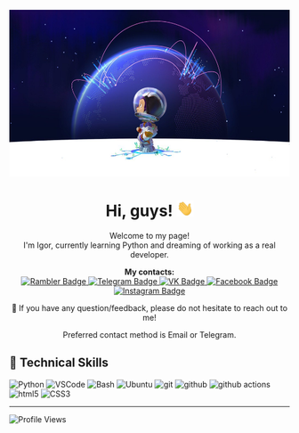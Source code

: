 <!--
**IgorGakhov/IgorGakhov** is a ✨ _special_ ✨ repository because its `README.md` (this file) appears on your GitHub profile.

Here are some ideas to get you started:

- 🔭 I’m currently working on ...
- 🌱 I’m currently learning ...
- 👯 I’m looking to collaborate on ...
- 🤔 I’m looking for help with ...
- 💬 Ask me about ...
- 📫 How to reach me: ...
- 😄 Pronouns: ...
- ⚡ Fun fact: ...
-->

<p align="center"><img height="300" src="images/Readme_title_image.jpeg" alt="Banner"></p>

<h1 align="center">Hi, guys! <img alt="hello" img src="content/wave.gif" width="30"></h1>

<p align="center"> Welcome to my page! <br> I'm Igor, currently learning Python and dreaming of working as a real developer.</p>

<p align="center">
  <b>My contacts:</b>
  <br>
  <a href="mailto:gakhov_igor@rambler.ru">
    <img src="https://img.shields.io/badge/-rambler-informational?style=for-the-badge&logo=Mail.Ru&logoColor=white" alt="Rambler Badge">
  </a>
  <a href="https://t.me/Igor_Gakhov">
    <img src="https://img.shields.io/badge/-telegram-0088cc?style=for-the-badge&logo=telegram&logoColor=white" alt="Telegram Badge">
  </a>
  <a href="https://vk.com/igor_gakhov">
    <img src="https://img.shields.io/badge/вконтакте-%232E87FB.svg?&style=for-the-badge&logo=vk&logoColor=white" alt="VK Badge">
  </a>
  <a href="https://www.facebook.com/gakhov.igor">
    <img src="https://img.shields.io/badge/Facebook-1877F2?style=for-the-badge&logo=facebook&logoColor=white" alt="Facebook Badge">
  </a>
  <a href="https://instagram.com/igor_gakhov">
    <img src="https://img.shields.io/badge/Instagram-E4405F?style=for-the-badge&logo=instagram&logoColor=white" alt="Instagram Badge">
  </a>
  <p align="center">💬 If you have any question/feedback, please do not hesitate to reach out to me!</p>
  <p align="center">Preferred contact method is Email or Telegram.</p>
</p>

<h2>💼 Technical Skills</h2>

<img alt="Python" src="https://img.shields.io/badge/Python-14354C?style=for-the-badge&logo=python&logoColor=white">
<img alt="VSCode" src="https://img.shields.io/badge/-VSCode-0066b8?style=for-the-badge&logo=visual-studio-code&logoColor=white"/>
<img alt="Bash" src="https://img.shields.io/badge/-Bash-45b8d8?style=for-the-badge&logo=GNU-bash&logoColor=white"/>
<img alt="Ubuntu" src="https://img.shields.io/badge/-Ubuntu-dd4814?style=for-the-badge&logo=ubuntu&logoColor=white"/>
<img alt="git" src="https://img.shields.io/badge/-Git-ea2845?style=for-the-badge&logo=git&logoColor=white"/>
<img alt="github" src="https://img.shields.io/badge/-Github-2b2a33?style=for-the-badge&logo=github&logoColor=white"/>
<img alt="github actions" src="https://img.shields.io/badge/-Github_Actions-311C87?style=for-the-badge&logo=github-actions&logoColor=white"/>
<img alt="html5" src="https://img.shields.io/badge/-HTML5-E34F26?style=for-the-badge&logo=html5&logoColor=white"/>
<img alt="CSS3" src="https://img.shields.io/badge/-css3-2088FF?style=for-the-badge&logo=css3&logoColor=white"/>

___

![Profile Views](https://komarev.com/ghpvc/?username=IgorGakhov)
